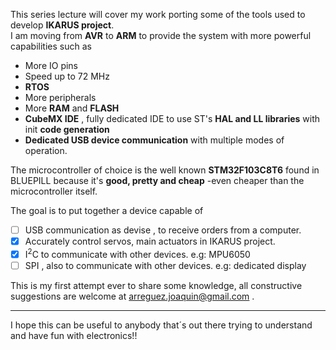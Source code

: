 This series lecture will cover my work porting some of the tools used to develop **IKARUS project**.  
I am moving from **AVR** to **ARM** to provide the system with more powerful capabilities such as

* More IO pins
* Speed up to 72 MHz
* **RTOS**
* More peripherals
* More **RAM** and **FLASH**
* **CubeMX IDE** , fully dedicated IDE to use ST's **HAL and LL libraries** with init **code generation**
* **Dedicated USB device communication** with multiple modes  of operation.

The microcontroller of choice is the well known **STM32F103C8T6** found in BLUEPILL because it's **good, pretty and cheap** -even cheaper than the microcontroller itself.
  
The goal is to put together a device capable of

- [ ] USB communication as devise , to receive orders from a computer.
- [x] Accurately control servos, main actuators in IKARUS project.
- [x] I<sup>2</sup>C to communicate with other devices. e.g: MPU6050
- [ ] SPI , also to communicate with other devices. e.g: dedicated display

This is my first attempt ever to share some knowledge, all constructive suggestions are welcome at  arreguez.joaquin@gmail.com .

---

 I hope this can be useful to anybody that´s out there trying to understand and have fun with electronics!!